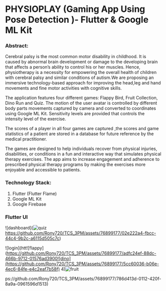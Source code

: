 #  PHYSIOPLAY (Gaming App Using Pose Detection )- Flutter & Google ML Kit

### Abstract:

Cerebral palsy is the most common motor disability in childhood. It is caused by abnormal brain development or damage to the developing brain that affects a person’s ability to control his or her muscles. Hence, physiotherapy is a necessity for empowering the overall health of children with cerebral palsy and similar conditions of autism.We are proposing an immersive technology-based approach for improving the head,leg and hand movements and fine motor activities with cognitive skills.

The application features four different games: Flappy Bird, Fruit Collection, Dino Run and Quiz. The motion of the user avatar is controlled by different body parts movements captured by camera and converted to coordinates using Google ML Kit. Sensitivity levels  are provided that controls the intensity level of the exercise.

The scores of a player in all four games are captured ,the scores and game statistics of a patient are stored in a database for future reference by the medical practitioner.

The games are designed to help individuals recover from physical injuries, disabilities, or conditions in a fun and interactive way that simulates physical therapy exercises. The app aims to increase engagement and adherence to prescribed physical therapy programs by making the exercises more enjoyable and accessible to patients.

### Technology Stack:
1. Flutter (Flutter Flame)
2. Google ML Kit
3. Google Firebase

### Flutter UI


![dashboard](![quiz](https://github.com/Rony720/TCS_3PM/assets/76899177/2e4426fe-2432-4c9a-bbdd-47ba4ccb6c07)
https://github.com/Rony720/TCS_3PM/assets/76899177/02e222a4-fbcc-44c4-9b2c-a6115d505c7c)

![login](htt![flappy](https://github.com/Rony720/TCS_3PM/assets/76899177/adfc24ef-88dc-466b-9712-01576ad3900![dino](https://github.com/Rony720/TCS_3PM/assets/76899177/5cc60036-b06e-4ec6-84fe-e4c2eaf7b58f)
4)![fruit](https://github.com/Rony720/TCS_3PM/assets/76899177/e963e2b4-e292-4e06-a035-3db617360674)

ps://github.com/Rony720/TCS_3PM/assets/76899177/786d413d-0112-420f-8a9a-0961596d1513)



